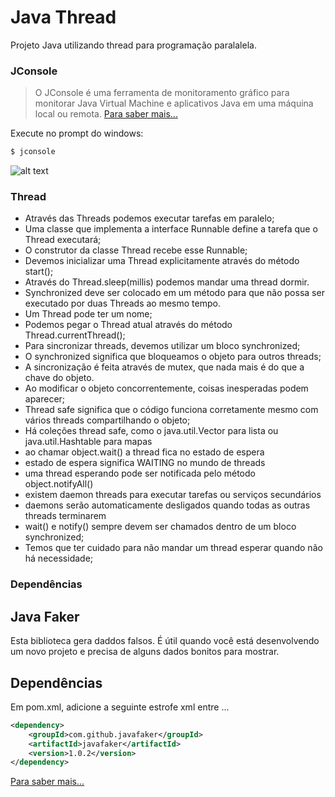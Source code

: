# Java Thread

Projeto Java utilizando thread para programação paralalela.

### JConsole

> O JConsole é uma ferramenta de monitoramento gráfico para monitorar 
> Java Virtual Machine e aplicativos Java em uma máquina local ou remota.
> [Para saber mais...](https://docs.oracle.com/javase/7/docs/technotes/guides/management/jconsole.html)

Execute no prompt do windows:
```sh
$ jconsole
```
![alt text](https://docs.oracle.com/javase/7/docs/technotes/guides/management/figures/memtab.gif)

### Thread

  - Através das Threads podemos executar tarefas em paralelo;
  - Uma classe que implementa a interface Runnable define a tarefa que o Thread executará;
  - O construtor da classe Thread recebe esse Runnable;
  - Devemos inicializar uma Thread explicitamente através do método start();
  - Através do Thread.sleep(millis) podemos mandar uma thread dormir.
  - Synchronized deve ser colocado em um método para que não possa ser executado por duas Threads ao mesmo tempo.
  - Um Thread pode ter um nome;
  - Podemos pegar o Thread atual através do método Thread.currentThread();
  - Para sincronizar threads, devemos utilizar um bloco synchronized;
  - O synchronized significa que bloqueamos o objeto para outros threads;
  - A sincronização é feita através de mutex, que nada mais é do que a chave do objeto.
  - Ao modificar o objeto concorrentemente, coisas inesperadas podem aparecer;
  - Thread safe significa que o código funciona corretamente mesmo com vários threads compartilhando o objeto;
  - Há coleções thread safe, como o java.util.Vector para lista ou java.util.Hashtable para mapas
  - ao chamar object.wait() a thread fica no estado de espera
  - estado de espera significa WAITING no mundo de threads
  - uma thread esperando pode ser notificada pelo método object.notifyAll()
  - existem daemon threads para executar tarefas ou serviços secundários
  - daemons serão automaticamente desligados quando todas as outras threads terminarem
  - wait() e notify() sempre devem ser chamados dentro de um bloco synchronized;
  - Temos que ter cuidado para não mandar um thread esperar quando não há necessidade;

### Dependências

Java Faker
-----

Esta biblioteca gera daddos falsos.
É útil quando você está desenvolvendo um novo projeto e precisa de alguns dados bonitos para mostrar.

Dependências 
-----
Em pom.xml, adicione a seguinte estrofe xml entre <dependencies> ... </dependencies>

```xml
<dependency>
    <groupId>com.github.javafaker</groupId>
    <artifactId>javafaker</artifactId>
    <version>1.0.2</version>
</dependency>
```
[Para saber mais...](https://github.com/DiUS/java-faker)
